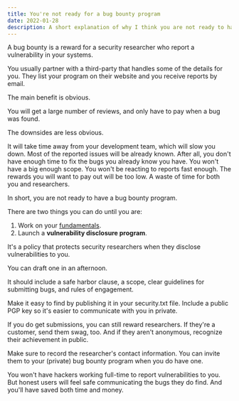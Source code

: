 ```yaml
---
title: You're not ready for a bug bounty program
date: 2022-01-28
description: A short explanation of why I think you are not ready to have a bug bounty program at your startup yet.
---
```


A bug bounty is a reward for a security researcher who report a vulnerability in your systems.

You usually partner with a third-party that handles some of the details for you.
They list your program on their website and you receive reports by email.

The main benefit is obvious. 

You will get a large number of reviews, and only have to pay when a bug was found.

The downsides are less obvious.

It will take time away from your development team, which will slow you down. Most of the reported issues will be already known. After all, you don't have enough time to fix the bugs you already know you have. You won't have a big enough scope. You won't be reacting to reports fast enough. The rewards you will want to pay out will be too low. A waste of time for both you and researchers.

In short, you are not ready to have a bug bounty program.

There are two things you can do until you are:

1. Work on your [fundamentals](/blog/8-basic-security-topics-to-consider-early-on).
2. Launch a **vulnerability disclosure program**.

It's a policy that protects security researchers when they disclose vulnerabilities to you.

You can draft one in an afternoon. 

It should include a safe harbor clause, a scope, clear guidelines for submitting bugs, and rules of engagement.

Make it easy to find by publishing it in your security.txt file.
Include a public PGP key so it's easier to communicate with you in private.

If you do get submissions, you can still reward researchers. If they're a customer, send them swag, too. And if they aren't anonymous, recognize their achievement in public.

Make sure to record the researcher's contact information. You can invite them to your (private) bug bounty program when you do have one.

You won't have hackers working full-time to report vulnerabilities to you. But honest users will feel safe communicating the bugs they do find. And you'll have saved both time and money.
